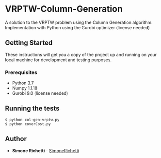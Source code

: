 # VRPTW-Column-Generation
A solution to the VRPTW problem using the Column Generation algorithm. Implementation with Python using the Gurobi optimizer (license needed)

## Getting Started

These instructions will get you a copy of the project up and running on your local machine for development and testing purposes.

### Prerequisites

* Python 3.7
* Numpy 1.1.18
* Gurobi 9.0 (license needed)

## Running the tests
```
$ python col-gen-vrptw.py
$ python coverCost.py
```

## Author

* **Simone Richetti**  - [SimoneRichetti](https://github.com/SimoneRichetti)
